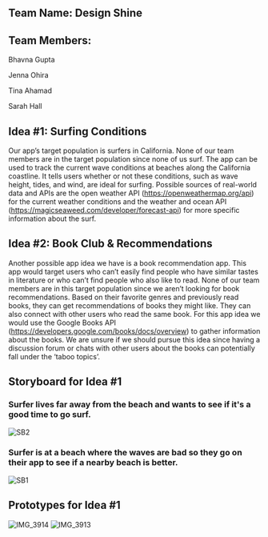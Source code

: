 ## Team Name: Design Shine

## Team Members:

Bhavna Gupta

Jenna Ohira

Tina Ahamad

Sarah Hall

## Idea #1: Surfing Conditions
Our app’s target population is surfers in California. None of our team members are in the target population since none of us surf. The app can be used to track the current wave conditions at beaches along the California coastline. It tells users whether or not these conditions, such as wave height, tides, and wind, are ideal for surfing. Possible sources of real-world data and APIs are the open weather API (https://openweathermap.org/api) for the current weather conditions and the weather and ocean API (https://magicseaweed.com/developer/forecast-api) for more specific information about the surf.
	
## Idea #2: Book Club & Recommendations
Another possible app idea we have is a book recommendation app. This app would target users who can’t easily find people who have similar tastes in literature or who can’t find people who also like to read. None of our team members are in this target population since we aren’t looking for book recommendations. Based on their favorite genres and previously read books, they can get recommendations of books they might like. They can also connect with other users who read the same book. For this app idea we would use the Google Books API (https://developers.google.com/books/docs/overview) to gather information about the books. We are unsure if we should pursue this idea since having a discussion forum or chats with other users about the books can potentially fall under the ‘taboo topics’. 


## Storyboard for Idea #1
	
### Surfer lives far away from the beach and wants to see if it's a good time to go surf.
![SB2](https://user-images.githubusercontent.com/20780820/56484520-bf552600-6484-11e9-95cc-f494bb1d8889.JPG)


### Surfer is at a beach where the waves are bad so they go on their app to see if a nearby beach is better.
![SB1](https://user-images.githubusercontent.com/20780820/56484463-97fe5900-6484-11e9-8931-95fc9f024ab7.jpeg)
	
	
## Prototypes for Idea #1
![IMG_3914](https://user-images.githubusercontent.com/20780820/56484521-c1b78000-6484-11e9-85b1-4ac6e6844c4c.JPG)
![IMG_3913](https://user-images.githubusercontent.com/20780820/56484523-c419da00-6484-11e9-823e-2666a36ad7bd.JPG)
